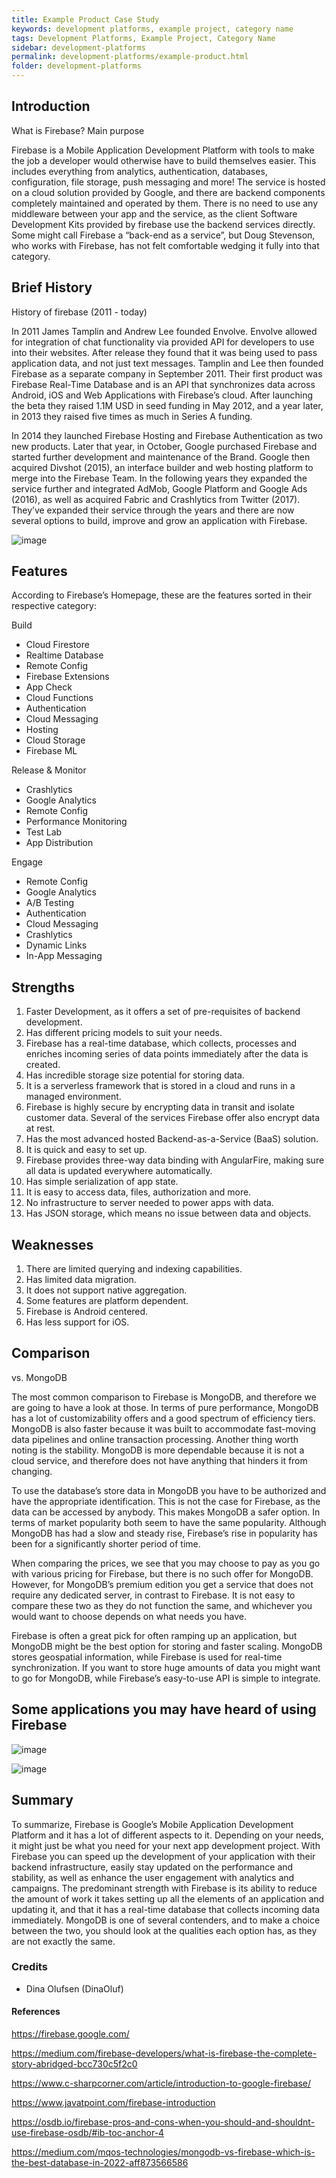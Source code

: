 ```yaml
---
title: Example Product Case Study
keywords: development platforms, example project, category name
tags: Development Platforms, Example Project, Category Name
sidebar: development-platforms
permalink: development-platforms/example-product.html
folder: development-platforms
---
```


## Introduction
What is Firebase? Main purpose

Firebase is a Mobile Application Development Platform with tools to make the job a developer would otherwise have to build themselves easier. This includes everything from analytics, authentication, databases, configuration, file storage, push messaging and more! The service is hosted on a cloud solution provided by Google, and there are backend components completely maintained and operated by them. There is no need to use any middleware between your app and the service, as the client Software Development Kits provided by firebase use the backend services directly. Some might call Firebase a “back-end as a service”, but Doug Stevenson, who works with Firebase, has not felt comfortable wedging it fully into that category.

## Brief History
History of firebase (2011 - today)

In 2011 James Tamplin and Andrew Lee founded Envolve. Envolve allowed for integration of chat functionality via provided API for developers to use into their websites. After release they found that it was being used to pass application data, and not just text messages. Tamplin and Lee then founded Firebase as a separate company in September 2011. Their first product was Firebase Real-Time Database and is an API that synchronizes data across Android, iOS and Web Applications with Firebase’s cloud.  After launching the beta they raised 1.1M USD in seed funding in May 2012, and a year later, in 2013 they raised five times as much in Series A funding.


In 2014 they launched Firebase Hosting and Firebase Authentication as two new products. Later that year, in October, Google purchased Firebase and started further development and maintenance of the Brand. Google then acquired Divshot (2015), an interface builder and web hosting platform to merge into the Firebase Team. In the following years they expanded the service further and integrated AdMob, Google Platform and Google Ads (2016), as well as acquired Fabric and Crashlytics from Twitter (2017). They’ve expanded their service through the years and there are now several options to build, improve and grow an application with Firebase. 

![image](https://user-images.githubusercontent.com/91533917/218750092-e8d847d7-538b-414e-9d04-83966b1a886b.png)


## Features
According to Firebase’s Homepage, these are the features sorted in their respective category:

Build
- Cloud Firestore
- Realtime Database
- Remote Config
- Firebase Extensions
- App Check
- Cloud Functions
- Authentication
- Cloud Messaging
- Hosting
- Cloud Storage
- Firebase ML

Release & Monitor
- Crashlytics
- Google Analytics
- Remote Config
- Performance Monitoring
- Test Lab
- App Distribution

Engage 
- Remote Config
- Google Analytics
- A/B Testing
- Authentication
- Cloud Messaging
- Crashlytics
- Dynamic Links
- In-App Messaging


## Strengths

1. Faster Development, as it offers a set of pre-requisites of backend development.
2. Has different pricing models to suit your needs.
3. Firebase has a real-time database, which collects, processes and enriches incoming series of data points immediately after the data is created.
4. Has incredible storage size potential for storing data.
5. It is a serverless framework that is stored in a cloud and runs in a managed environment.
6. Firebase is highly secure by encrypting data in transit and isolate customer data. Several of the services Firebase offer also encrypt data at rest.
7. Has the most advanced hosted Backend-as-a-Service (BaaS) solution.
8. It is quick and easy to set up.
9. Firebase provides three-way data binding with AngularFire, making sure all data is updated everywhere automatically.
10. Has simple serialization of app state.
11. It is easy to access data, files, authorization and more.
12. No infrastructure to server needed to power apps with data.
13. Has JSON storage, which means no issue between data and objects.


## Weaknesses

1. There are limited querying and indexing capabilities.
2. Has limited data migration.
3. It does not support native aggregation.
4. Some features are platform dependent. 
5. Firebase is Android centered.
6. Has less support for iOS. 


## Comparison
vs. MongoDB

The most common comparison to Firebase is MongoDB, and therefore we are going to have a look at those. In terms of pure performance, MongoDB has a lot of customizability offers and a good spectrum of efficiency tiers. MongoDB is also faster because it was built to accommodate fast-moving data pipelines and online transaction processing. Another thing worth noting is the stability. MongoDB is more dependable because it is not a cloud service, and therefore does not have anything that hinders it from changing. 

To use the database’s store data in MongoDB you have to be authorized and have the appropriate identification. This is not the case for Firebase, as the data can be accessed by anybody. This makes MongoDB a safer option. In terms of market popularity both seem to have the same popularity. Although MongoDB has had a slow and steady rise, Firebase’s rise in popularity has been for a significantly shorter period of time. 

When comparing the prices, we see that you may choose to pay as you go with various pricing for Firebase, but there is no such offer for MongoDB. However, for MongoDB’s premium edition you get a service that does not require any dedicated server, in contrast to Firebase. It is not easy to compare these two as they do not function the same, and whichever you would want to choose depends on what needs you have.

Firebase is often a great pick for often ramping up an application, but MongoDB might be the best option for storing and faster scaling. MongoDB stores geospatial information, while Firebase is used for real-time synchronization. If you want to store huge amounts of data you might want to go for MongoDB, while Firebase’s easy-to-use API is simple to integrate. 

## Some applications you may have heard of using Firebase
![image](https://user-images.githubusercontent.com/91533917/218753092-5b154dc3-e062-4eec-b109-e291482bef0e.png)

![image](https://user-images.githubusercontent.com/91533917/218751259-2c38a121-4708-4202-b723-bedf30f6c1f0.png)


## Summary

To summarize, Firebase is Google’s Mobile Application Development Platform and it has a lot of different aspects to it. Depending on your needs, it might just be what you need for your next app development project. With Firebase you can speed up the development of your application with their backend infrastructure, easily stay updated on the performance and stability, as well as enhance the user engagement with analytics and campaigns. The predominant strength with Firebase is its ability to reduce the amount of work it takes setting up all the elements of an application and updating it, and that it has a real-time database that collects incoming data immediately. MongoDB is one of several contenders, and to make a choice between the two, you should look at the qualities each option has, as they are not exactly the same. 


### Credits

- Dina Olufsen (DinaOluf)


#### References

https://firebase.google.com/

https://medium.com/firebase-developers/what-is-firebase-the-complete-story-abridged-bcc730c5f2c0

https://www.c-sharpcorner.com/article/introduction-to-google-firebase/

https://www.javatpoint.com/firebase-introduction

https://osdb.io/firebase-pros-and-cons-when-you-should-and-shouldnt-use-firebase-osdb/#ib-toc-anchor-4

https://medium.com/mqos-technologies/mongodb-vs-firebase-which-is-the-best-database-in-2022-aff873566586 
